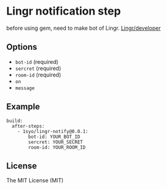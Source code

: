 # Lingr notification step

before using gem, need to make bot of Lingr. [Lingr/developer](http://lingr.com/developer)

## Options

* ``bot-id`` (required)
* ``sercret`` (required)
* ``room-id`` (required)
* ``on``
* ``message``

## Example

```
build:
  after-steps:
    - 1syo/lingr-notify@0.0.1:
        bot-id: YOUR_BOT_ID
        sercret: YOUR_SECRET
        room-id: YOUR_ROOM_ID
```

## License

The MIT License (MIT)
